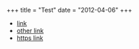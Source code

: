 +++
title = "Test"
date = "2012-04-06"
+++

- [link](http://google.com/)
- [other link](http://foo.com/)
- [https link](https://yahoo.com/)
